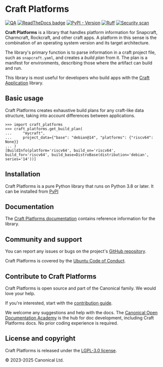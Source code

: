# Craft Platforms

[![QA](https://github.com/canonical/craft-platforms/actions/workflows/qa.yaml/badge.svg)](https://github.com/canonical/craft-platforms/actions/workflows/qa.yaml)
[![ReadTheDocs badge](https://readthedocs.com/projects/canonical-craft-platforms/badge/?version=latest)](https://canonical-craft-platforms.readthedocs-hosted.com)
[![PyPI - Version](https://img.shields.io/pypi/v/craft-platforms)](https://pypi.org/project/craft-platforms)
[![Ruff](https://img.shields.io/endpoint?url=https://raw.githubusercontent.com/astral-sh/ruff/main/assets/badge/v2.json)](https://github.com/astral-sh/ruff)
[![Security scan](https://github.com/canonical/craft-platforms/actions/workflows/security-scan.yaml/badge.svg)](https://github.com/canonical/craft-platforms/actions/workflows/security-scan.yaml)

**Craft Platforms** is a library that handles platform information for Snapcraft,
Charmcraft, Rockcraft, and other craft apps. A platform in this sense is the combination
of an operating system version and its target architecture.

The library's primary function is to parse information in a craft project file, such as
`snapcraft.yaml`, and creates a _build plan_ from it. The plan is a manifest for
environments, describing those where the artifact can build and run.

This library is most useful for developers who build apps with the [Craft
Application](https://canonical-craft-application.readthedocs-hosted.com) library.

## Basic usage

Craft Platforms creates exhaustive build plans for any craft-like data structure,
taking into account differences between applications.

```terminal
>>> import craft_platforms
>>> craft_platforms.get_build_plan(
...     "mycraft",
...     project_data={"base": "debian@14", "platforms": {"riscv64": None}}
... )
[BuildInfo(platform='riscv64', build_on='riscv64', build_for='riscv64', build_base=DistroBase(distribution='debian', series='14'))]
```

## Installation

Craft Platforms is a pure Python library that runs on Python 3.8 or later. It can be
installed from [PyPI](https://pypi.org/project/craft-platforms)

## Documentation

The [Craft Platforms documentation](https://canonical-craft-platforms.readthedocs-hosted.com) contains reference information for the library.

## Community and support

You can report any issues or bugs on the project's [GitHub
repository](https://github.com/canonical/craft-platforms/issues).

Craft Platforms is covered by the [Ubuntu Code of
Conduct](https://ubuntu.com/community/ethos/code-of-conduct).

## Contribute to Craft Platforms

Craft Platforms is open source and part of the Canonical family. We would love your help.

If you're interested, start with the [contribution guide](HACKING.rst).

We welcome any suggestions and help with the docs. The [Canonical Open Documentation
Academy](https://github.com/canonical/open-documentation-academy) is the hub for doc
development, including Craft Platforms docs. No prior coding experience is required.

## License and copyright

Craft Platforms is released under the [LGPL-3.0 license](LICENSE).

© 2023-2025 Canonical Ltd.
